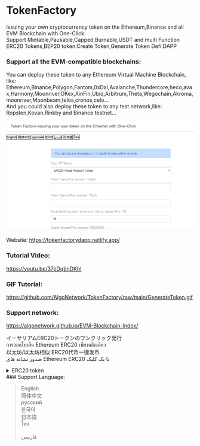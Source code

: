 # TokenFactory
Issuing your own cryptocurrency token on the Ethereum,Binance and all EVM Blockchain with One-Click.<br>
Support Mintable,Pausable,Capped,Burnable,USDT and multi Function ERC20 Tokens,BEP20 token.Create Token,Generate Token Defi DAPP<br>

### Support all the EVM-compatible blockchains:
You can deploy these token to any Ethereum Virtual Machine Blockchain, like: Ethereum,Binance,Polygon,Fantom,0xDai,Avalanche,Thundercore,heco,avax,Harmony,Moonriver,OKex,XinFin,Ubiq,Arbitrum,Theta,Wegochain,Akroma,moonriver,Moonbeam,telos,cronos,celo...<br>
And you could also deploy these token to any test network,like: Ropsten,Kovan,Rinkby and Binance testnet... <br>


<img src="https://github.com/AlgoNetwork/TokenFactory/blob/main/website.png" alt="generate-erc20-token">

Website:
https://tokenfactorydapp.netlify.app/

### Tutorial Video:<br>
https://youtu.be/37eDqbnDKhI
<br>

### GIF Tutorial:<br>
https://github.com/AlgoNetwork/TokenFactory/raw/main/GenerateToken.gif
<br>

### Support network:<br>
https://algonetwork.github.io/EVM-Blockchain-Index/

イーサリアムERC20トークンのワンクリック発行<br>
การออกโทเค็น Ethereum ERC20 เพียงคลิกเดียว<br>
以太坊/以太坊相似 ERC20代币一键发币<br>
صدور نشانه های Ethereum ERC20 با یک کلیک
<br>

<details>
  <summary>ERC20 token</summary>
  
  ## Token list
Wrapped MIR Token (MIR),VAI Stablecoin (VAI),Venus ETH (vETH),Orica (ORI),Binance-Peg Uniswap (UNI),Pearl Token (PEARL),Binance-Peg Axie Infinity Shard Token (AXS),FinNexus (FNX),CafeSwap Token (BREW),Binance-Peg Komodo Token (KMD),GFORCE v2 (GFCE),DuckDaoDime (DDIM),Cubiex (CBIX),OddzToken (ODDZ),Binance-Peg Pax Dollar Token (USDP),Binance-Peg FLOW Token (FLOW),ACryptoS (ACS),VANCI.FINANCE (VANCII),Frax (FRAX),StaysBASE (SBS),Keep3r BSC Network (KP3RB),Bogged Finance (BOG),Binance-Peg BUSD Token (BUSD),Buni Token (BUNI),GamyFi (GFX),Lympo Market Token (LMT),Space Token (SPACE),DOS Network Token BEP20 (DOS),FC Santos Fan Token (SANTOS),Nominex (NMX),Binance-Peg Celer Token (CELR),SafePal Token (SFP),Cashaa (CAS),THUGS (THUGS),Binance-Peg Litecoin Token (LTC),Automata (ATA),AUTOv2 (AUTO),Fuse Token on BSC (FUSE),FlashX Ultra (FSXU),IOI Token via ChainPort.io (IOI),Sun Token (SUN),Binance-Peg Avalanche Token (AVAX),Coin98 (C98),NapoleonX Token (NPXB),Binance-Peg eCash Token (XEC),Binance-Peg Bancor Network Token (BNT),PontoonToken (TOON),CanYaCoin (CAN),Nemesis Wealth Projects BSC (NMS),Venus BETH (vBETH),Twinci (TWIN),Binance-Peg Bitcoin Cash ABC (BCHA),Venus XRP (vXRP),Venus USDC (vUSDC),AlpacaToken (ALPACA),CORE MultiChain Token (CMCX),Robust Token (RBT),Pasta Token (PASTA),Baby Doge Coin (BabyDoge),Bat True Share (BTS),FREE coin BSC (FREE),WINk (WIN),Raven Protocol (RAVEN),Elite Swap Binance Token (ELTB),Wrapped BNB (WBNB),Binance-Peg Phala Network Token (PHA),Binance-Peg Firo Token (FIRO),Genta (GENA),RAMP DEFI (RAMP),Elemon Token (ELMON),Wrapped Idena (iDNA),BUX Token (BUX),Binance-Peg Kyber Network Crystal Token (KNC),Contentos (COS),Binance-Peg NEAR Protocol (NEAR),Taco (TACO),Venus BUSD (vBUSD),Green Chart (GREEN),EverRise (RISE),BELT Token (BELT),Synapse (SYN),Phoswap (PHO),Berry Tributes (BRY),Rubic (BRBC),Extend Finance (EXF),SPORTOKEN (SPT),Weather (Weather),CertiK Token (CTK),Venus DAI (vDAI), (DGN),Binance-Peg APENFT Token (NFT),Binance-Peg Cartesi Token (CTSI),DVX (DRIVENx),Wanaka Farm (WANA),Zilliqa (ZIL),EarnX (EarnX),JetSwap Token (WINGS),Venus XVS (vXVS),Venus SXP (vSXP),RigelToken (RGP),Wrapped UST Token (UST),Swipe (SXP),TORG (TORG),Smart Advertising Transaction Token (SATT),Moeda Loyalty Points (MDA),Binance-Peg Basic Attention Token (BAT),Venus DOGE (vDOGE),Venus BTC (vBTC),Sea Token (SEA),Prometeus (PROM),MIOTAC (IOTA),Measurable Data Token (MDT),BSC Conflux (bCFX),BNB48 Club Token (KOGE),Venus BCH (vBCH),QANX Token (QANX),Helmet.insure Governance Token (Helmet),Multiplier (bMXX),UniLend Finance Token (UFT),FLOKI (FLOKI),DODO bird (DODO),Binance-Peg Band Protocol Token (BAND),Chain (XCN),Binance-Peg Ethereum Classic (ETC),Annex (ANN),Goose Golden Egg (EGG),WolfSafePoorPeople (WSPP),DEUS (DEUS),JUST (JST),Etermon (ETM),France REV Finance (FRF),LunaChow on xDai from xDai (LUCHOW),Binance-Peg Bitcoin Cash Token (BCH),Tokocrypto Token (TKO),Hot Cross Token (HOTCROSS),Heroes&Empires (HE),Squirrel Finance (NUTS),Position Token (POSI),ArgonToken (ARGON),Binance-Peg TrueUSD Token (TUSD),EVAI.IO (EVAI),Xpose (Xpose),Torum (XTM),Hakka Finance on xDai on BSC (HAKKA),Binance-Peg Tezos Token (XTZ),Alien Worlds Trilium (TLM),hoge.finance (HOGE),Binance-Peg BitTorrent Token (BTT),Venus Reward Token (VRT),Moonlift (MLTPX),Binance-Peg Ontology Token (ONT),8BIT DOGE (BITD),UniCrypt on xDai on BSC (UNCX),NFTY Token (NFTY),DeSpace Protocol (DES),SYL (SYL),Burger Swap (BURGER),GourmetGalaxy (GUM),wazirx token (WRX),Plant vs Undead Token (PVU),Safechaintoken (SCT),PolkastarterToken (POLS),Binance-Peg MANTRA DAO Token (OM),Binance-Peg SHIBA INU Token (SHIB),Binance-Peg Ethereum Token (ETH),Frontier Token (FRONT),Plasma (PPAY),Venus (XVS),CBK (CBK),808TA (808TA),pTokens GALA (GALA),Binance-Peg BTCB Token (BTCB),BNBPay (BPAY),beefy.finance (BIFI),Ethereum Meta (ETHM),Ellipsis (EPS),VFOX (VFOX),Venus USDT (vUSDT),Binance-Peg Dai Token (DAI),DEI (DEI),Reef.finance (REEF),vSWAP.fi (vBSWAP),BitTorrent (BTT),Beach Token BSC (BEACH),Imported GBYTE (GBYTE),SafeMoon (SFM),Binance-Peg dForce Token (DF),CryptoBlades Skill Token (SKILL),Ditto (DITTO),Binance-Peg TornadoCash Token (TORN),PULI INU (PULI),BabyFlokiCoin (BabyFlokiCoin),StandardBTCHashrateToken (BTCST),ARIVA (ARV),Easy V2 (EZ),Venus LINK (vLINK),Cream (CREAM),Fuel Token (Fuel),Cross Finance (CRP),TRON (TRX),Rhythm (RHYTHM),BakeryToken (BAKE),Venus DOT (vDOT),JulSwap (JulD),Seven Up Token (7UP),BSCstarter (START),binance conflux Flux Protocol (bcFLUX),OREO (ORE),Binance-Peg Dogecoin Token (DOGE),Binance-Peg USD Coin (USDC),Super Launcher (LAUNCH),Titano (TITANO),Binance-Peg ChainLink Token (LINK),SAITO (SAITO),BIDR BEP20 (BIDR),BGOV Token (BGOV),OwlDAO token (OWL),GoMining Token (GMT),ElonGate (ElonGate),Binance-Peg Synthetix Network Token (SNX),Covid Vaccine (COVAC),DOGGY (DOGGY),SwftCoin (SWFTC),Binance-Peg Elrond Token (EGLD),Graviton (GTON),UBUToken (UBU),$Poolz Finance [via ChainPort.io] (POOLZ),TOZEX (TOZ),WalletNow (WNOW),DAFI Token (DAFI),BSCX (BSCX),pTokens TLOS (TLOS),Billion Happiness (BHC),MarketLedger (ML),FEGtoken (FEG),Anyswap-BEP20 (ANY),Binance-Peg COTI Token (COTI),Antimatter.Finance Mapping Token (MATTER),Bunny Token (BUNNY),Ltradex (LTEX),SHIRO INU (SHIR),AdEx Network (ADX),decentral.games on xDai from xDai ($DG),Newscrypto (NWC),ParaSwap (PSP),Cerby Token (CERBY),Binance-Peg EOS Token (EOS),Binance-Peg BSC-USD (BSC-USD),N1CEToken (N1CE),Frax Share (FXS),Binance-Peg Zcash Token (ZEC),REVOLVE_GAMES (RPG),Ramen Token (Ramen),GoSwapp (GOFI),BAGEL (BAGEL),MMToken (MM),Binance-Peg Cardano Token (ADA),PancakeSwap Token (Cake),Refinable (FINE),Ankr (ANKR),DeFi For You. (DFY),PizzaSwap (PIZZA),Streamity (STM),Spartan Protocol Token V2 (SPARTA),Dogestribute (DGSTB),MDX Token (MDX),2local Token (2LC),Binance-Peg Token Club (TCT),WEB3 Inu (WEB3),Binance Beacon ETH (BETH),Orion Money Token [via ChainPort.io] (ORION),UNCL on xDai on BSC (UNCL),Lucky Unicorn Token (L99),Lunar (LNR),Shield Protocol (SHIELD),fry.world (FRIES),Propel (PROPEL),GameStation (GAMER),Biswap (BSW),ALICE (ALICE),WorkQuest Token (WQT),ROOBEE (bROOBEE),AlphaToken (ALPHA),HappinessToken (HPS),Hotbit Token (HTB),Litentry (LIT),ClinTex (CTI),Curate (XCUR),bZx Protocol Token (BZRX),Bat True Dollar (BTD),Binance-Peg YFII.finance Token (YFII),TETU Reward Token (TETU),SakeToken (SAKE),Vaulty Token (VLTY),OVR (OVR),Venus FIL (vFIL),Tokyo AU Token (TOKAU),Linear Token (LINA),Spore (SPORE),Fusible | Fusible.io (FUSII),RobustSwap Token (RBS),Binance-Peg yearn.finance (YFI),Venus ADA (vADA),Kripton (LPK),loser coin (lowb),pTokens $ANRX ($ANRX),RFOX (RFOX),IceToken (ICE),Binance-Peg Compound Coin (COMP),Cake Monster (MONSTA),cheesemaker.farm (CHS),Kiwi Token (KIWI),Venus LTC (vLTC),SiaCashCoin (SCC),Spore Token (SPORE),Fantom (FTM),Chess (CHESS),Shard (SHARD),Binance-Peg XRP Token (XRP),Binance-Peg Paxos Standard (PAX),Octree Finance (OCT),O3 Swap Token (O3),ZMINE Token (ZMN),StableX Token (STAX),Coinary Token (CYT),Crox Token (CROX),Binance-Peg ELF Token (ELF),Wall Street Games (WSG),APENFT (NFT),Binance-Peg PAX Gold (PAXG),ApeSwapFinance Banana (BANANA),Tycoon   (TYC),Binance-Peg IoTeX Network (IOTX),Binance-Peg Smooth Love Potion (SLP),Immutable (DARA),Jointer (JNTR),Pylon Eco Token (PETN),1INCH Token (1INCH),Trust Wallet (TWT),LTO Network (LTO),WANDA EXCHANGE (WE),The Force Token (FOR),Binance-Peg Cosmos Token (ATOM),DEFI 100 (D100),MATH Token (MATH),Binance-Peg Polkadot Token (DOT),Augmented Finance (AGF),Ethereum Message Search from Mainnet (EMS),Binance-Peg Maker (MKR),Useless (USELESS)
</details>
### Support Language:

>English<br>
>简体中文<br>
>русский <br>
>한국어<br> 
>日本語<br>
>ไทย<br>
><br>فارسی





